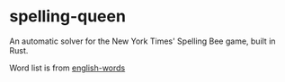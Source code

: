 # spelling-queen

An automatic solver for the New York Times' Spelling Bee game, built in Rust.

Word list is from [english-words](https://github.com/dwyl/english-words)
